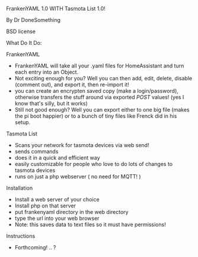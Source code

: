 FrankenYAML 1.0 WITH Tasmota List 1.0!

By Dr DoneSomething

BSD license

What Do It Do:

FrankenYAML

  - FrankenYAML will take all your .yaml files for HomeAssistant and turn each entry into an Object.
  - Not exciting enough for you? Well you can then add, edit, delete, disable (comment out), and export it, then re-import it!
  - you can create an encrypten saved copy (make a login/password), otherwise transfers the stuff around via exported _POST_ values!
    (yes I know that's silly, but it works)
  - Still not good enough? Well you can export either to one big file (makes the pi boot happier) or to a bunch of tiny files like Frenck did in his setup.
 
 Tasmota List
  - Scans your network for tasmota devices via web send!
  - sends commands
  - does it in a quick and efficient way
  - easily customizable for people who love to do lots of changes to tasmota devices
  - runs on just a php webserver ( no need for MQTT! )

Installation
- Install a web server of your choice
- Install php on that server
- put frankenyaml directory in the web directory
- type the url into your web browser
- Note: this saves data to text files so it must have permissions!

Instructions
- Forthcoming! .. ?
